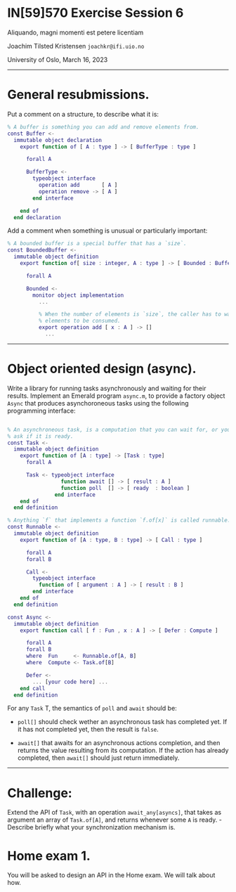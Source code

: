

# IN[59]570 Exercise Session 6

Aliquando, magni momenti est petere licentiam

Joachim Tilsted Kristensen
`joachkr@ifi.uio.no`

University of Oslo,
March 16, 2023

---

# General resubmissions.

Put a comment on a structure, to describe what it is:

```matlab
% A buffer is something you can add and remove elements from.
const Buffer <-
  immutable object declaration
    export function of [ A : type ] -> [ BufferType : type ]

      forall A

      BufferType <-
        typeobject interface
          operation add       [ A ]
          operation remove -> [ A ]
        end interface

    end of
  end declaration
```

Add a comment when something is unusual or particularly important:

```matlab
% A bounded buffer is a special buffer that has a `size`.
const BoundedBuffer <-
  immutable object definition
    export function of[ size : integer, A : type ] -> [ Bounded : Buffer.of[A] ]

      forall A

      Bounded <-
        monitor object implementation
          ...

          % When the number of elements is `size`, the caller has to wait for
          % elements to be consumed.
          export operation add [ x : A ] -> []
            ...
```

---

# Object oriented design (async).

Write a library for running tasks asynchronously and waiting for their
results. Implement an Emerald program `async.m`, to provide a factory object
`Async` that produces asynchoroneous tasks using the following programming
interface:

```matlab

% An asynchroneous task, is a computation that you can wait for, or you can
% ask if it is ready.
const Task <-
  immutable object definition
    export function of [A : type] -> [Task : type]
      forall A

      Task <- typeobject interface
                 function await [] -> [ result : A ]
                 function poll  [] -> [ ready  : boolean ]
               end interface
    end of
  end definition

% Anything `f` that implements a function `f.of[x]` is called runnable.
const Runnable <-
  immutable object definition
    export function of [A : type, B : type] -> [ Call : type ]

      forall A
      forall B

      Call <-
        typeobject interface
          function of [ argument : A ] -> [ result : B ]
        end interface
    end of
  end definition

const Async <-
  immutable object definition
    export function call [ f : Fun , x : A ] -> [ Defer : Compute ]

      forall A
      forall B
      where  Fun     <- Runnable.of[A, B]
      where  Compute <- Task.of[B]

      Defer <-
        ... [your code here] ...
    end call
  end definition

```

For any `Task` T, the semantics of `poll` and `await` should be:

  * `poll[]` should check wether an asynchronous task has completed
    yet. If it has not completed yet, then the result is `false`.

  * `await[]` that awaits for an asynchronous actions completion, and then
    returns the value resulting from its computation. If the action has
    already completed, then `await[]` should just return immediately.

---

# Challenge:

Extend the API of `Task`, with an operation `await_any[asyncs]`, that takes
as argument an array of `Task.of[A]`, and returns whenever some `A` is
ready. - Describe briefly what your synchronization mechanism is.

# Home exam 1.

You will be asked to design an API in the Home exam. We will talk about how.

